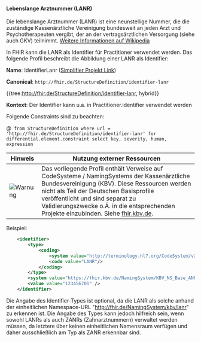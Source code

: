 #### Lebenslange Arztnummer (LANR)

Die lebenslange Arztnummer (LANR) ist eine neunstellige Nummer, die die zuständige Kassenärztliche Vereinigung bundesweit an jeden Arzt und Psychotherapeuten vergibt, der an der vertragsärztlichen Versorgung (siehe auch GKV) teilnimmt. [Weitere Informationen auf Wikipedia](https://de.wikipedia.org/wiki/Lebenslange_Arztnummer)

In FHIR kann die LANR als Identifier für Practitioner verwendet werden.
Das folgende Profil beschreibt die Abbildung einer LANR als Identifier:

**Name**: IdentifierLanr ([Simplifier Projekt Link](https://simplifier.net/resolve?canonical=http://fhir.de/StructureDefinition/identifier-lanr&scope=de.basisprofil.r4@1.5.4))

**Canonical**: `http://fhir.de/StructureDefinition/identifier-lanr`

{{tree:http://fhir.de/StructureDefinition/identifier-lanr, hybrid}}

**Kontext**: Der Identifier kann u.a. in Practitioner.identifier verwendet werden

Folgende Constraints sind zu beachten:

@``` from StructureDefinition where url = 'http://fhir.de/StructureDefinition/identifier-lanr' for differential.element.constraint select key, severity, human, expression```

| Hinweis | Nutzung externer Ressourcen |
|---------|---------------------|
| ![Warnung](https://wiki.hl7.de/images/thumb/Attention_icon.svg/100px-Attention_icon.svg.png) | Das vorliegende Profil enthält Verweise auf CodeSysteme / NamingSystems der Kassenärztliche Bundesvereinigung (KBV). Diese Ressourcen werden nicht als Teil der Deutschen Basisprofile veröffentlicht und sind separat zu Validierungszwecke o.Ä. in die entsprechenden Projekte einzubinden. Siehe [fhir.kbv.de](fhir.kbv.de).|

Beispiel:

```xml
    <identifier>
        <type>
            <coding>
                <system value="http://terminology.hl7.org/CodeSystem/v2-0203"/>
                <code value="LANR"/>
            </coding>
        </type>
        <system value="https://fhir.kbv.de/NamingSystem/KBV_NS_Base_ANR" />
        <value value="123456701" />
    </identifier>
```

Die Angabe des Identifier-Types ist optional, da die LANR als solche anhand der einheitlichen Namespace-URL "http://fhir.de/NamingSystem/kbv/lanr" zu erkennen ist.
Die Angabe des Types kann jedoch hilfreich sein, wenn sowohl LANRs als auch ZANRs (Zahnarztnummern) verwaltet werden müssen, da letztere über keinen einheitlichen Namensraum verfügen und daher ausschließlich am Typ als ZANR erkennbar sind.